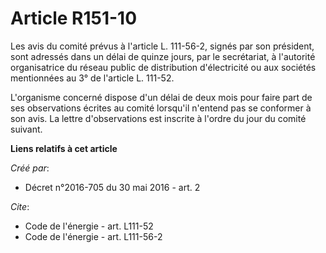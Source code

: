 # Article R151-10

Les avis du comité prévus à l'article L. 111-56-2, signés par son président, sont adressés dans un délai de quinze jours, par
le secrétariat, à l'autorité organisatrice du réseau public de distribution d'électricité ou aux sociétés mentionnées au 3°
de l'article L. 111-52. 

L'organisme concerné dispose d'un délai de deux mois pour faire part de ses observations écrites au comité lorsqu'il n'entend
pas se conformer à son avis. La lettre d'observations est inscrite à l'ordre du jour du comité suivant.

**Liens relatifs à cet article**

_Créé par_:

  - Décret n°2016-705 du 30 mai 2016 - art. 2

_Cite_:

  - Code de l'énergie - art. L111-52
  - Code de l'énergie - art. L111-56-2

